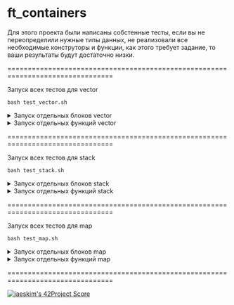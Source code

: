 # ft_containers

Для этого проекта были написаны собстенные тесты, если вы не переопределили нужные типы данныx, не реализовали все необходимые конструторы и функции, как этого требует задание, то ваши результаты будут достаточно низки.

================================================================================
    
Запуск всех тестов для vector

    bash test_vector.sh

<details>
<summary>Запуск отдельных блоков vector</summary>

    bash test_vector.sh Acc    (Element access)
    
    bash test_vector.sh Cap    (Capacity)
    
    bash test_vector.sh Alloc  (Allocator)
    
    bash test_vector.sh Iter   (Iterators)
    
    bash test_vector.sh Non    (Non-member function overloads)
    
    bash test_vector.sh Mod    (Modifiers)
    
</details>

<details>
<summary>Запуск отдельных функций vector</summary>

    Element access:
    1) bash test_vector.sh acc               (test [])
    2) bash test_vector.sh acc_const         (test [] const)
    3) bash test_vector.sh at
    4) bash test_vector.sh at_const
    5) bash test_vector.sh front
    6) bash test_vector.sh front_const
    7) bash test_vector.sh bask
    8) bash test_vector.sh bask_const
    
    Capacity:
    1) bash test_vector.sh size
    2) bash test_vector.sh max_size
    3) bash test_vector.sh capacity
    4) bash test_vector.sh reserve
    5) bash test_vector.sh empty
    6) bash test_vector.sh resize
    
    Allocator:
    1) bash test_vector.sh get_allocator
    
    Iterators:
    1) bash test_vector.sh iterator
    2) bash test_vector.sh iterator_const
    3) bash test_vector.sh r_iterator        (reverse iterators)
    4) bash test_vector.sh r_iterator_const  (reverse iterators const)
    
    Non-member function overloads:
    1) bash test_vector.sh operator          (==, !=, <, <=, >, >=)
    2) bash test_vector.sh Non_swap          (bash test_vector.sh swap все тесты для swap)
    
    Modifiers:
    1) bash test_vector.sh assign            (все тесты)
        1.1) bash test_vector.sh assign_1    (assign(InputIterator first, InputIterator last))
        1.2) bash test_vector.sh assign_2    (assign(size_type n, const value_type& val))
    2) bash test_vector.sh push_back
    3) bash test_vector.sh pop_back
    4) bash test_vector.sh insert            (все тесты)
        4.1) bash test_vector.sh insert_1    (insert(iterator position, const value_type& val))
        4.2) bash test_vector.sh insert_2    (insert(iterator position, size_type n, const value_type& val))
        4.3) bash test_vector.sh insert_3    (insert(iterator position, InputIterator first, InputIterator last))
    5) bash test_vector.sh erase             (все тесты)
        5.1) bash test_vector.sh erase_1     (erase(iterator position))
        5.2) bash test_vector.sh erase_2     (erase(iterator first, iterator last))
    6) bash test_vector.sh Mod_swap          (bash test_vector.sh swap все тесты для swap)
    7) bash test_vector.sh clear
    
</details>

================================================================================

Запуск всех тестов для stack

    bash test_stack.sh 

<details>
<summary>Запуск отдельных блоков stack</summary>
    
    bash test_stack.sh Member   (Member functions)
    
    bash test_stack.sh Non      (Non-member function overloads)
    
</details>
    
<details>
<summary>Запуск отдельных функций stack</summary>
    
    Member functions:
    1) bash test_stack.sh empty
    2) bash test_stack.sh size
    3) bash test_stack.sh top
    4) bash test_stack.sh top_const
    5) bash test_stack.sh push
    6) bash test_stack.sh pop
    
    Non-member function overloads:
    1) bash test_stack.sh operator          (==, !=, <, <=, >, >=)
    
</details>

================================================================================

Запуск всех тестов для map

    bash test_map.sh

<details>
<summary>Запуск отдельных блоков map</summary> 
    
    bash test_map.sh Acc    (Element access)
    
    bash test_map.sh Cap    (Capacity)
    
    bash test_map.sh Alloc  (Allocator)
    
    bash test_map.sh Iter   (Iterators)
    
    bash test_map.sh Non    (Non-member function overloads)
    
    bash test_map.sh Mod    (Modifiers)
    
    bash test_map.sh Oper   (Operations)
    
</details>
    
<details>
<summary>Запуск отдельных функций map</summary>
    
    Element access:
    1) bash test_map.sh acc
    
    Element access:
    1) bash test_map.sh size
    2) bash test_map.sh max_size
    3) bash test_map.sh empty
    
    Allocator:
    1) bash test_map.sh get_allocator
    
    Iterators:
    1) bash test_map.sh iterator
    2) bash test_map.sh iterator_const
    3) bash test_map.sh r_iterator
    4) bash test_map.sh r_iterator_const
    
    Non-member function overloads:
    1) bash test_map.sh operator        (==, !=, <, <=, >, >=)
    2) bash test_map.sh Non_swap        (bash test_map.sh swap все тесты для swap)
    
    Modifiers:
    1) bash test_map.sh insert          (все тесты)
        1.1) bash test_map.sh insert_1  (insert(const value_type& val))
        1.2) bash test_map.sh insert_2  (insert(iterator position, const value_type& val))
        1.3) bash test_map.sh insert_3  (insert(InputIterator first, InputIterator last))
    2) bash test_map.sh erase           (все тесты)      
        2.1) bash test_map.sh erase_1   (erase(iterator position))
        2.2) bash test_map.sh erase_2   (erase(const key_type& k))
        2.3) bash test_map.sh erase_3   (erase(iterator first, iterator last))
    3) bash test_map.sh Mod_swap        (bash test_map.sh swap все тесты для swap)
    4) bash test_map.sh clear
    
    Operations:
    1) bash test_map.sh count
    2) bash test_map.sh equal_range
    3) bash test_map.sh equal_range_const
    4) bash test_map.sh find
    5) bash test_map.sh find_const
    6) bash test_map.sh lower_bound
    7) bash test_map.sh lower_bound_const
    8) bash test_map.sh upper_bound
    9) bash test_map.sh upper_bound_const
    
</details>

================================================================================

[![jaeskim's 42Project Score](https://badge42.herokuapp.com/api/project/gmother/ft_containers)](https://github.com/JaeSeoKim/badge42)
